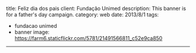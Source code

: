 title: Feliz dia dos pais
client: Fundação Unimed
description: This banner is for a father's day campaign.
category: web
date: 2013/8/1
tags: 
- fundacao unimed
- banner
image: https://farm6.staticflickr.com/5781/21491566811_c52e9ca850
---
